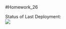 #Homework_26

Status of Last Deployment:<br>
<img src="https://github.com/Ivan-2022/Homework_26/workflows/Homework_26/badge.svg?branch=master"><br>

